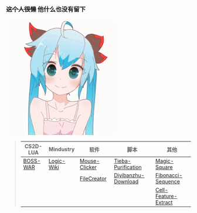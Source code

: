 ### ~~这个人很懒~~ 他什么也没有留下

[QAQ]: # ([生活苦涩])

![LOVE U](img/unnamed.gif "嘤")

> | CS2D-LUA                                            | Mindustry                                               | 软件                                                       | 脚本                                                                   | 其他                                                                     |
> | --------------------------------------------------- | ------------------------------------------------------- | -------------------------------------------------------- | -------------------------------------------------------------------- | ---------------------------------------------------------------------- |
> | [BOSS-WAR](https://github.com/LanluZ/CS2D-BOSS-MOD) | [Logic-Wiki](https://github.com/LanluZ/Mindustry-guide) | [Mouse-Clicker](https://github.com/LanluZ/Mouse-Clicker) | [Tieba-Purification](https://github.com/LanluZ/Tieba-Purification)   | [Magic-Square](https://github.com/LanluZ/Magic-Square)                 |
> |                                                     |                                                         | [FileCreator](https://github.com/LanluZ/FileCreator)     | [Diyibanzhu-Download](https://github.com/LanluZ/Diyibanzhu-Download) | [Fibonacci-Sequence](https://github.com/LanluZ/Fibonacci-sequence)     |
> |                                                     |                                                         |                                                          |                                                                      | [Cell-Feature-Extract](https://github.com/LanluZ/Cell-Feature-Extract) |
